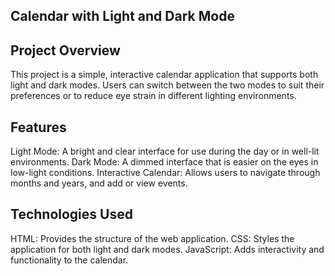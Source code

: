 ## Calendar with Light and Dark Mode
## Project Overview
This project is a simple, interactive calendar application that supports both light and dark modes. Users can switch between the two modes to suit their preferences or to reduce eye strain in different lighting environments.

## Features
Light Mode: A bright and clear interface for use during the day or in well-lit environments.
Dark Mode: A dimmed interface that is easier on the eyes in low-light conditions.
Interactive Calendar: Allows users to navigate through months and years, and add or view events.
## Technologies Used
HTML: Provides the structure of the web application.
CSS: Styles the application for both light and dark modes.
JavaScript: Adds interactivity and functionality to the calendar.

